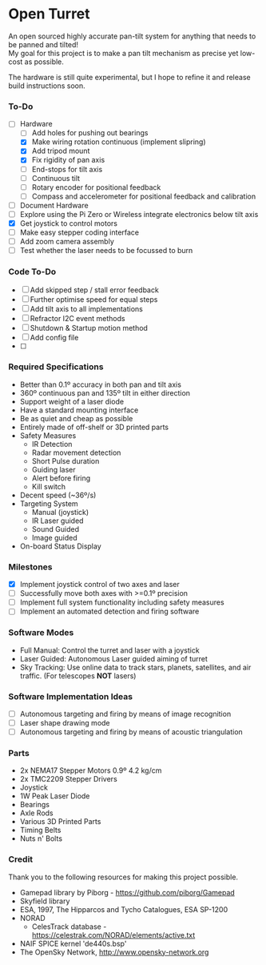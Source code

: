 # Open Turret

An open sourced highly accurate pan-tilt system for anything that needs to be panned and tilted!\
My goal for this project is to make a pan tilt mechanism as precise yet low-cost as possible.

The hardware is still quite experimental, but I hope to refine it and release build instructions soon.

### To-Do

- [ ] Hardware
    - [ ] Add holes for pushing out bearings
    - [x] Make wiring rotation continuous (implement slipring)
    - [x] Add tripod mount
    - [x] Fix rigidity of pan axis
    - [ ] End-stops for tilt axis
    - [ ] Continuous tilt
    - [ ] Rotary encoder for positional feedback
    - [ ] Compass and accelerometer for positional feedback and calibration
- [ ] Document Hardware
- [ ] Explore using the Pi Zero or Wireless integrate electronics below tilt axis
- [x] Get joystick to control motors
- [ ] Make easy stepper coding interface
- [ ] Add zoom camera assembly
- [ ] Test whether the laser needs to be focussed to burn

### Code To-Do

- [ ] Add skipped step / stall error feedback
- [ ] Further optimise speed for equal steps
- [ ] Add tilt axis to all implementations
- [ ] Refractor I2C event methods
- [ ] Shutdown & Startup motion method
- [ ] Add config file
- [ ]

### Required Specifications

- Better than 0.1º accuracy in both pan and tilt axis
- 360º continuous pan and 135º tilt in either direction
- Support weight of a laser diode
- Have a standard mounting interface
- Be as quiet and cheap as possible
- Entirely made of off-shelf or 3D printed parts
- Safety Measures
    - IR Detection
    - Radar movement detection
    - Short Pulse duration
    - Guiding laser
    - Alert before firing
    - Kill switch
- Decent speed (~36º/s)
- Targeting System
    - Manual (joystick)
    - IR Laser guided
    - Sound Guided
    - Image guided
- On-board Status Display

### Milestones

- [x]  Implement joystick control of two axes and laser
- [ ]  Successfully move both axes with >=0.1º precision
- [ ]  Implement full system functionality including safety measures
- [ ]  Implement an automated detection and firing software

### Software Modes

- Full Manual: Control the turret and laser with a joystick
- Laser Guided: Autonomous Laser guided aiming of turret
- Sky Tracking: Use online data to track stars, planets, satellites, and air traffic. (For telescopes **NOT** lasers)

### Software Implementation Ideas

- [ ] Autonomous targeting and firing by means of image recognition
- [ ] Laser shape drawing mode
- [ ] Autonomous targeting and firing by means of acoustic triangulation

### Parts

- 2x NEMA17 Stepper Motors 0.9º 4.2 kg/cm
- 2x TMC2209 Stepper Drivers
- Joystick
- 1W Peak Laser Diode
- Bearings
- Axle Rods
- Various 3D Printed Parts
- Timing Belts
- Nuts n' Bolts

### Credit

Thank you to the following resources for making this project possible.

- Gamepad library by Piborg - https://github.com/piborg/Gamepad
- Skyfield library
- ESA, 1997, The Hipparcos and Tycho Catalogues, ESA SP-1200
- NORAD
    - CelesTrack database - https://celestrak.com/NORAD/elements/active.txt
- NAIF SPICE kernel 'de440s.bsp'
- The OpenSky Network, http://www.opensky-network.org
